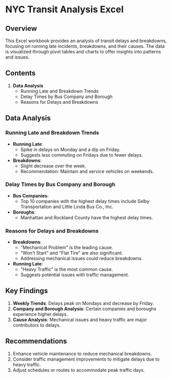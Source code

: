 # NYC Transit Analysis Excel

## Overview
This Excel workbook provides an analysis of transit delays and breakdowns, focusing on running late incidents, breakdowns, and their causes. The data is visualized through pivot tables and charts to offer insights into patterns and issues.

## Contents
1. **Data Analysis**
   - Running Late and Breakdown Trends
   - Delay Times by Bus Company and Borough
   - Reasons for Delays and Breakdowns

## Data Analysis

### Running Late and Breakdown Trends
- **Running Late**: 
  - Spike in delays on Monday and a dip on Friday.
  - Suggests less commuting on Fridays due to fewer delays.
- **Breakdowns**:
  - Slight decrease over the week.
  - Recommendation: Maintain and service vehicles on weekends.

### Delay Times by Bus Company and Borough
- **Bus Companies**:
  - Top 10 companies with the highest delay times include Selby Transportation and Little Linda Bus Co., Inc.
- **Boroughs**:
  - Manhattan and Rockland County have the highest delay times.

### Reasons for Delays and Breakdowns
- **Breakdowns**:
  - "Mechanical Problem" is the leading cause.
  - "Won't Start" and "Flat Tire" are also significant.
  - Addressing mechanical issues could reduce breakdowns.
- **Running Late**:
  - "Heavy Traffic" is the most common cause.
  - Suggests potential issues with traffic management.

## Key Findings
1. **Weekly Trends**: Delays peak on Mondays and decrease by Friday.
2. **Company and Borough Analysis**: Certain companies and boroughs experience higher delays.
3. **Cause Analysis**: Mechanical issues and heavy traffic are major contributors to delays.

## Recommendations
1. Enhance vehicle maintenance to reduce mechanical breakdowns.
2. Consider traffic management improvements to mitigate delays due to heavy traffic.
3. Adjust schedules or routes to accommodate peak traffic days.
